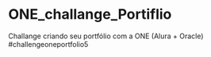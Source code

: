 # ONE_challange_Portiflio
Challange criando seu portfólio com a ONE (Alura + Oracle)
#challengeoneportfolio5
